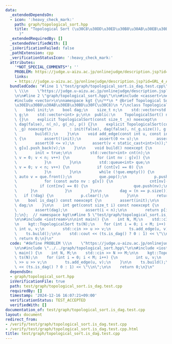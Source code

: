 ```yaml
---
data:
  _extendedDependsOn:
  - icon: ':heavy_check_mark:'
    path: graph/topological_sort.hpp
    title: "Topological Sort (\u30C8\u30DD\u30ED\u30B8\u30AB\u30EB\u30BD\u30FC\u30C8\
      )"
  _extendedRequiredBy: []
  _extendedVerifiedWith: []
  _isVerificationFailed: false
  _pathExtension: cpp
  _verificationStatusIcon: ':heavy_check_mark:'
  attributes:
    '*NOT_SPECIAL_COMMENTS*': ''
    PROBLEM: https://judge.u-aizu.ac.jp/onlinejudge/description.jsp?id=GRL_4_A
    links:
    - https://judge.u-aizu.ac.jp/onlinejudge/description.jsp?id=GRL_4_A
  bundledCode: "#line 1 \"test/graph/topological_sort.is_dag.test.cpp\"\n#define PROBLEM\
    \ \\\n    \"https://judge.u-aizu.ac.jp/onlinejudge/description.jsp?id=GRL_4_A\"\
    \n\n#line 2 \"graph/topological_sort.hpp\"\n\n#include <cassert>\n#include <queue>\n\
    #include <vector>\n\nnamespace kgt {\n/**\n * @brief Topological Sort (\u30C8\u30DD\
    \u30ED\u30B8\u30AB\u30EB\u30BD\u30FC\u30C8)\n */\nclass TopologicalSort {\n  private:\n\
    \    bool init;\n    bool dag;\n    size_t n;\n    std::vector<std::vector<int>>\
    \ g;\n    std::vector<int> p;\n\n  public:\n    TopologicalSort() noexcept : TopologicalSort(0)\
    \ {}\n    explicit TopologicalSort(const size_t _n) noexcept\n        : init(false),\
    \ dag(false), n(_n), g(_n), p() {}\n    explicit TopologicalSort(const std::vector<std::vector<int>>&\
    \ _g) noexcept\n        : init(false), dag(false), n(_g.size()), g(_g), p() {\n\
    \        build();\n    }\n\n    void add_edge(const int u, const int v) noexcept\
    \ {\n        assert(!init);\n        assert(0 <= u);\n        assert(u < static_cast<int>(n));\n\
    \        assert(0 <= v);\n        assert(v < static_cast<int>(n));\n\n       \
    \ g[u].push_back(v);\n    }\n\n    void build() noexcept {\n        assert(!init);\n\
    \        init = true;\n\n        std::vector<int> cnt(n);\n        for (size_t\
    \ v = 0; v < n; v++) {\n            for (int nv : g[v]) {\n                cnt[nv]++;\n\
    \            }\n        }\n\n        std::queue<int> que;\n        for (size_t\
    \ v = 0; v < n; v++) {\n            if (cnt[v] == 0) {\n                que.push(static_cast<int>(v));\n\
    \            }\n        }\n\n        while (!que.empty()) {\n            const\
    \ auto v = que.front();\n            que.pop();\n            p.push_back(v);\n\
    \            for (const auto nv : g[v]) {\n                cnt[nv]--;\n      \
    \          if (cnt[nv] == 0) {\n                    que.push(nv);\n          \
    \      }\n            }\n        }\n\n        dag = (n == p.size());\n\n     \
    \   if (!dag) {\n            p.clear();\n        }\n\n        return;\n    }\n\
    \n    bool is_dag() const noexcept {\n        assert(init);\n\n        return\
    \ dag;\n    }\n\n    int get(const size_t i) const noexcept {\n        assert(init);\n\
    \        assert(dag);\n        assert(i < n);\n\n        return p[i];\n    }\n\
    };\n};  // namespace kgt\n#line 5 \"test/graph/topological_sort.is_dag.test.cpp\"\
    \n\n#include <iostream>\n\nint main() {\n    int N, M;\n    std::cin >> N >> M;\n\
    \n    kgt::TopologicalSort ts(N);\n    for (int i = 0; i < M; i++) {\n       \
    \ int u, v;\n        std::cin >> u >> v;\n        ts.add_edge(u, v);\n    }\n\n\
    \    ts.build();\n\n    std::cout << (ts.is_dag() ? 0 : 1) << \"\\n\";\n\n   \
    \ return 0;\n}\n"
  code: "#define PROBLEM \\\n    \"https://judge.u-aizu.ac.jp/onlinejudge/description.jsp?id=GRL_4_A\"\
    \n\n#include \"../../graph/topological_sort.hpp\"\n\n#include <iostream>\n\nint\
    \ main() {\n    int N, M;\n    std::cin >> N >> M;\n\n    kgt::TopologicalSort\
    \ ts(N);\n    for (int i = 0; i < M; i++) {\n        int u, v;\n        std::cin\
    \ >> u >> v;\n        ts.add_edge(u, v);\n    }\n\n    ts.build();\n\n    std::cout\
    \ << (ts.is_dag() ? 0 : 1) << \"\\n\";\n\n    return 0;\n}\n"
  dependsOn:
  - graph/topological_sort.hpp
  isVerificationFile: true
  path: test/graph/topological_sort.is_dag.test.cpp
  requiredBy: []
  timestamp: '2024-12-16 16:07:21+09:00'
  verificationStatus: TEST_ACCEPTED
  verifiedWith: []
documentation_of: test/graph/topological_sort.is_dag.test.cpp
layout: document
redirect_from:
- /verify/test/graph/topological_sort.is_dag.test.cpp
- /verify/test/graph/topological_sort.is_dag.test.cpp.html
title: test/graph/topological_sort.is_dag.test.cpp
---
```

